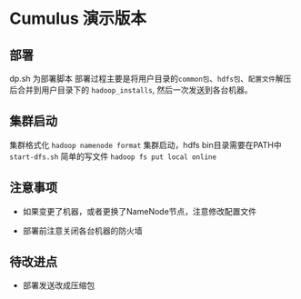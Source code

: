 Cumulus 演示版本
===

部署
---

dp.sh 为部署脚本
部署过程主要是将用户目录的`common包`、`hdfs包`、`配置文件`解压后合并到用户目录下的 `hadoop_installs`,
然后一次发送到各台机器。

集群启动
---

集群格式化
`hadoop namenode format`
集群启动，hdfs bin目录需要在PATH中
`start-dfs.sh`
简单的写文件
`hadoop fs put local online` 


注意事项
---

* 如果变更了机器，或者更换了NameNode节点，注意修改配置文件

* 部署前注意关闭各台机器的防火墙


待改进点
---

* 部署发送改成压缩包

